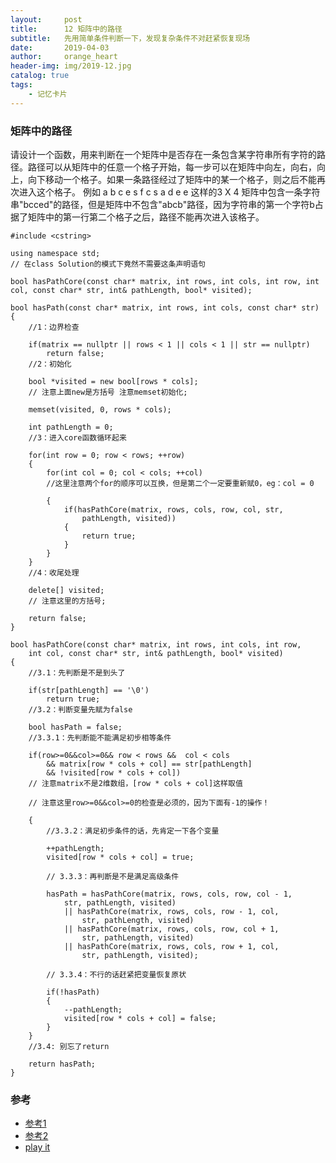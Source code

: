 ```yaml
---
layout:     post
title:      12 矩阵中的路径
subtitle:   先用简单条件判断一下，发现复杂条件不对赶紧恢复现场
date:       2019-04-03
author:     orange_heart
header-img: img/2019-12.jpg
catalog: true
tags:
    - 记忆卡片
---
```


### 矩阵中的路径

请设计一个函数，用来判断在一个矩阵中是否存在一条包含某字符串所有字符的路径。路径可以从矩阵中的任意一个格子开始，每一步可以在矩阵中向左，向右，向上，向下移动一个格子。如果一条路径经过了矩阵中的某一个格子，则之后不能再次进入这个格子。 例如 a b c e s f c s a d e e 这样的3 X 4 矩阵中包含一条字符串"bcced"的路径，但是矩阵中不包含"abcb"路径，因为字符串的第一个字符b占据了矩阵中的第一行第二个格子之后，路径不能再次进入该格子。

```objc
#include <cstring>

using namespace std;  
// 在class Solution的模式下竟然不需要这条声明语句

bool hasPathCore(const char* matrix, int rows, int cols, int row, int col, const char* str, int& pathLength, bool* visited);

bool hasPath(const char* matrix, int rows, int cols, const char* str)
{  
    //1：边界检查
    
    if(matrix == nullptr || rows < 1 || cols < 1 || str == nullptr)
        return false;  
    //2：初始化
    
    bool *visited = new bool[rows * cols];  
    // 注意上面new是方括号 注意memset初始化;
    
    memset(visited, 0, rows * cols);

    int pathLength = 0;  
    //3：进入core函数循环起来
    
    for(int row = 0; row < rows; ++row)
    {
        for(int col = 0; col < cols; ++col)  
        //这里注意两个for的顺序可以互换，但是第二个一定要重新赋0，eg：col = 0
        
        {
            if(hasPathCore(matrix, rows, cols, row, col, str,
                pathLength, visited))
            {
                return true;
            }
        }
    }  
    //4：收尾处理
    
    delete[] visited;  
    // 注意这里的方括号;
    
    return false;
}

bool hasPathCore(const char* matrix, int rows, int cols, int row,
    int col, const char* str, int& pathLength, bool* visited)
{  
    //3.1：先判断是不是到头了
    
    if(str[pathLength] == '\0')
        return true;  
    //3.2：判断变量先赋为false
    
    bool hasPath = false;  
    //3.3.1：先判断能不能满足初步相等条件
    
    if(row>=0&&col>=0&& row < rows &&  col < cols
        && matrix[row * cols + col] == str[pathLength]
        && !visited[row * cols + col])  
    // 注意matrix不是2维数组，[row * cols + col]这样取值  
    
    // 注意这里row>=0&&col>=0的检查是必须的，因为下面有-1的操作！
    
    {  
        //3.3.2：满足初步条件的话，先肯定一下各个变量
        
        ++pathLength;
        visited[row * cols + col] = true;  
 
        // 3.3.3：再判断是不是满足高级条件
        
        hasPath = hasPathCore(matrix, rows, cols, row, col - 1,
            str, pathLength, visited)
            || hasPathCore(matrix, rows, cols, row - 1, col,
                str, pathLength, visited)
            || hasPathCore(matrix, rows, cols, row, col + 1,
                str, pathLength, visited)
            || hasPathCore(matrix, rows, cols, row + 1, col,
                str, pathLength, visited);  
                
        // 3.3.4：不行的话赶紧把变量恢复原状
        
        if(!hasPath)
        {
            --pathLength;
            visited[row * cols + col] = false;
        }
    }  
    //3.4: 别忘了return
    
    return hasPath;
}

```


### 参考

- [参考1](https://github.com/zhedahht/CodingInterviewChinese2)
- [参考2](https://github.com/gatieme/CodingInterviews)
- [play it](https://www.nowcoder.com/practice/c61c6999eecb4b8f88a98f66b273a3cc?tpId=13&tqId=11218&rp=1&ru=%2Fta%2Fcoding-interviews&qru=%2Fta%2Fcoding-interviews%2Fquestion-rankingg&tPage=4)
<!--stackedit_data:
eyJoaXN0b3J5IjpbLTgzMjg3NTk2NV19
-->